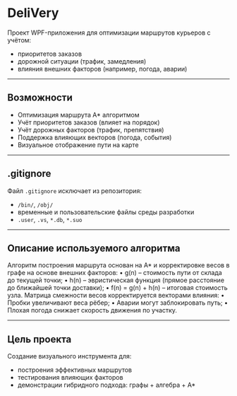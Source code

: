 # DeliVery

Проект WPF-приложения для оптимизации маршрутов курьеров с учётом:
- приоритетов заказов
- дорожной ситуации (трафик, замедления)
- влияния внешних факторов (например, погода, аварии)

---

## Возможности

- Оптимизация маршрута A* алгоритмом
- Учёт приоритетов заказов (влияет на порядок)
- Учёт дорожных факторов (трафик, препятствия)
- Поддержка влияющих векторов (погода, события)
- Визуальное отображение пути на карте

---

## .gitignore

Файл `.gitignore` исключает из репозитория:
- `/bin/`, `/obj/`
- временные и пользовательские файлы среды разработки
- `.user`, `.vs`, `*.db`, `*.suo`

---

## Описание используемого алгоритма
Алгоритм построения маршрута основан на A* и корректировке весов в графе на основе внешних факторов:
•	g(n) – стоимость пути от склада до текущей точки;
•	h(n) – эвристическая функция (прямое расстояние до ближайшей точки доставки);
•	f(n) = g(n) + h(n) – итоговая стоимость узла.
      Матрица смежности весов корректируется векторами влияния:
•	Пробки увеличивают веса рёбер;
•	Аварии могут заблокировать путь;
•	Плохая погода снижает скорость движения по участку.

---

## Цель проекта

Создание визуального инструмента для:
- построения эффективных маршрутов
- тестирования влияющих факторов
- демонстрации гибридного подхода: графы + алгебра + A*
